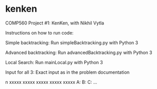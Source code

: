 # kenken
COMP560 Project #1: KenKen, with Nikhil Vytla

Instructions on how to run code:

Simple backtracking:
Run simpleBacktracking.py with Python 3 

Advanced backtracking:
Run advancedBacktracking.py with Python 3

Local Search:
Run mainLocal.py with Python 3

Input for all 3:
Exact input as in the problem documentation

n
xxxxx
xxxxx
xxxxx
xxxxx
xxxxx
A:
B:
C:
...